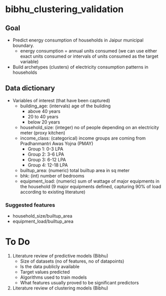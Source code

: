 # bibhu_clustering_validation

## Goal

* Predict energy consumption of households in Jaipur municipal boundary.
    - energy consumption = annual units consumed (we can use either exact units consumed or intervals of units consumed as the target variable)
* Build archetypes (clusters) of electricity consumption patterns in households

## Data dictionary

* Variables of interest (that have been captured)
    - building_age: (intervals) age of the building
        - above 40 years
        - 20 to 40 years
        - below 20 years
    - household_size: (integer) no of people depending on an electricity meter (proxy kitchen)
    - income_class: (categorical) income groups are coming from Pradhanmantri Awas Yojna (PMAY)
        - Group 1: 0-3 LPA
        - Group 2: 3-6 LPA
        - Group 3: 6-12 LPA
        - Group 4: 12-18 LPA
    - builtup_area: (numeric) total builtup area in sq meter
    - bhk: (int) number of bedrooms
    - equipment_load: (numeric) sum of wattage of major equipments in the household (9 major equipments defined, capturing 90% of load according to existing literature)

### Suggested features

* household_size/builtup_area
* equipment_load/builtup_area


# To Do

1. Literature review of predictive models (Bibhu)
     - Size of datasets (no of features, no of datapoints)
     - Is the data publicly available
     - Target values predicted
     - Algorithms used to train models
     - What features usually proved to be significant predictors
2. Literature review of clustering models (Bibhu)


